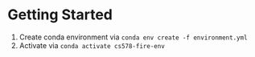 # Getting Started

1. Create conda environment via `conda env create -f environment.yml`
2. Activate via `conda activate cs578-fire-env`